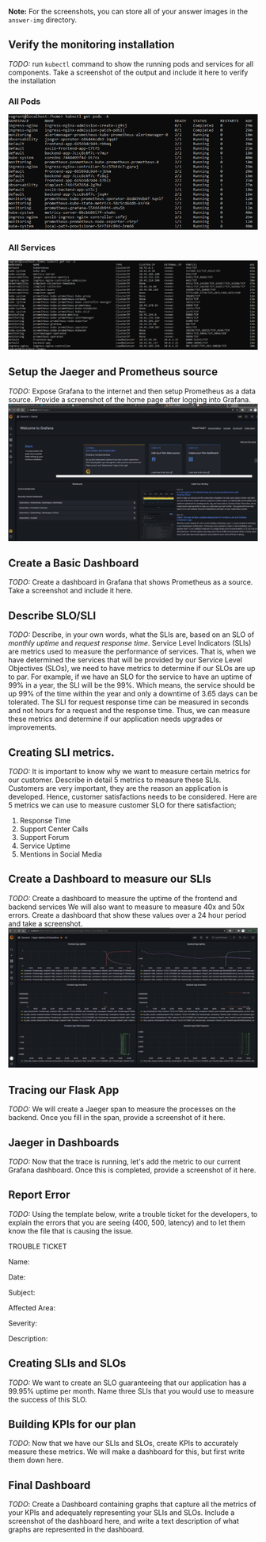 **Note:** For the screenshots, you can store all of your answer images in the `answer-img` directory.
## Verify the monitoring installation
*TODO:* run `kubectl` command to show the running pods and services for all components. Take a screenshot of the output and include it here to verify the installation
### All Pods
![alt text](./answer-img/all_pods.png "All Pods")
### All Services
![alt text](./answer-img/all_services.png "All services")

## Setup the Jaeger and Prometheus source
*TODO:* Expose Grafana to the internet and then setup Prometheus as a data source. Provide a screenshot of the home page after logging into Grafana.
![alt text](./answer-img/grafan-homepage.png "Grafana Homepage")

## Create a Basic Dashboard
*TODO:* Create a dashboard in Grafana that shows Prometheus as a source. Take a screenshot and include it here.

## Describe SLO/SLI
*TODO:* Describe, in your own words, what the SLIs are, based on an SLO of *monthly uptime* and *request response time*.
Service Level Indicators (SLIs) are metrics used to measure the performance of services. That is, when we have determined the services that will be provided by our
Service Level Objectives (SLOs), we need to have metrics to determine if our SLOs are up to par. For example, if we have an SLO for the service to have an uptime of 99% in a year,
the SLI will be the 99%. Which means, the service should be up 99% of the time within the year and only a downtime of 3.65 days can be tolerated. 
The SLI for request response time can be measured in seconds and not hours for a request and the response time. Thus, we can measure these metrics and determine if our application
needs upgrades or improvements.

## Creating SLI metrics.
*TODO:* It is important to know why we want to measure certain metrics for our customer. Describe in detail 5 metrics to measure these SLIs. 
Customers are very important, they are the reason an application is developed. Hence, customer satisfactions needs to be considered. Here are 5 metrics we can use to measure customer SLO 
for there satisfaction;
1. Response Time
2. Support Center Calls
3. Support Forum
4. Service Uptime
5. Mentions in Social Media



## Create a Dashboard to measure our SLIs
*TODO:* Create a dashboard to measure the uptime of the frontend and backend services We will also want 
to measure to measure 40x and 50x errors. Create a dashboard that show these values over a 24 hour period and take a screenshot.
![alt text](./answer-img/apps_uptime_downtime.png "Apps Uptime & Downtime Dashboards")

## Tracing our Flask App
*TODO:*  We will create a Jaeger span to measure the processes on the backend. Once you fill in the span, provide a screenshot of it here.

## Jaeger in Dashboards
*TODO:* Now that the trace is running, let's add the metric to our current Grafana dashboard. Once this is completed, provide a screenshot of it here.

## Report Error
*TODO:* Using the template below, write a trouble ticket for the developers, to explain the errors that you are seeing (400, 500, latency) and to let them know the file that is causing the issue.

TROUBLE TICKET

Name:

Date:

Subject:

Affected Area:

Severity:

Description:


## Creating SLIs and SLOs
*TODO:* We want to create an SLO guaranteeing that our application has a 99.95% uptime per month. Name three SLIs that you would use to measure the success of this SLO.

## Building KPIs for our plan
*TODO*: Now that we have our SLIs and SLOs, create KPIs to accurately measure these metrics. We will make a dashboard for this, but first write them down here.

## Final Dashboard
*TODO*: Create a Dashboard containing graphs that capture all the metrics of your KPIs and adequately representing your SLIs and SLOs. Include a screenshot of the dashboard here, and write a text description of what graphs are represented in the dashboard.  
